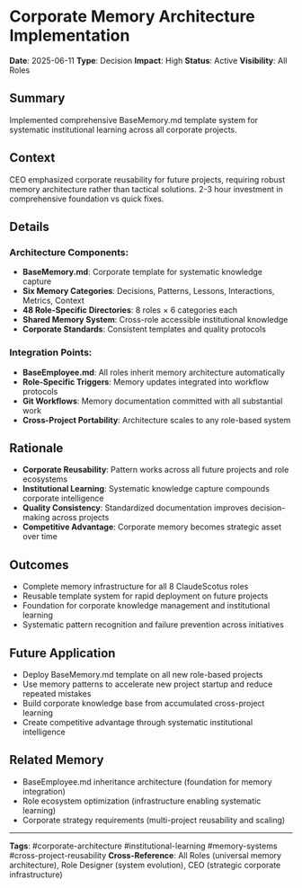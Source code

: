 # Corporate Memory Architecture Implementation

**Date**: 2025-06-11
**Type**: Decision
**Impact**: High
**Status**: Active
**Visibility**: All Roles

## Summary
Implemented comprehensive BaseMemory.md template system for systematic institutional learning across all corporate projects.

## Context
CEO emphasized corporate reusability for future projects, requiring robust memory architecture rather than tactical solutions. 2-3 hour investment in comprehensive foundation vs quick fixes.

## Details
### Architecture Components:
- **BaseMemory.md**: Corporate template for systematic knowledge capture
- **Six Memory Categories**: Decisions, Patterns, Lessons, Interactions, Metrics, Context
- **48 Role-Specific Directories**: 8 roles × 6 categories each
- **Shared Memory System**: Cross-role accessible institutional knowledge
- **Corporate Standards**: Consistent templates and quality protocols

### Integration Points:
- **BaseEmployee.md**: All roles inherit memory architecture automatically
- **Role-Specific Triggers**: Memory updates integrated into workflow protocols
- **Git Workflows**: Memory documentation committed with all substantial work
- **Cross-Project Portability**: Architecture scales to any role-based system

## Rationale
- **Corporate Reusability**: Pattern works across all future projects and role ecosystems
- **Institutional Learning**: Systematic knowledge capture compounds corporate intelligence
- **Quality Consistency**: Standardized documentation improves decision-making across projects
- **Competitive Advantage**: Corporate memory becomes strategic asset over time

## Outcomes
- Complete memory infrastructure for all 8 ClaudeScotus roles
- Reusable template system for rapid deployment on future projects
- Foundation for corporate knowledge management and institutional learning
- Systematic pattern recognition and failure prevention across initiatives

## Future Application
- Deploy BaseMemory.md template on all new role-based projects
- Use memory patterns to accelerate new project startup and reduce repeated mistakes
- Build corporate knowledge base from accumulated cross-project learning
- Create competitive advantage through systematic institutional intelligence

## Related Memory
- BaseEmployee.md inheritance architecture (foundation for memory integration)
- Role ecosystem optimization (infrastructure enabling systematic learning)
- Corporate strategy requirements (multi-project reusability and scaling)

---
**Tags**: #corporate-architecture #institutional-learning #memory-systems #cross-project-reusability
**Cross-Reference**: All Roles (universal memory architecture), Role Designer (system evolution), CEO (strategic corporate infrastructure)